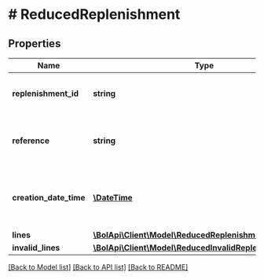 # # ReducedReplenishment

## Properties

Name | Type | Description | Notes
------------ | ------------- | ------------- | -------------
**replenishment_id** | **string** | The unique identifier of the replenishment. |
**reference** | **string** | Custom user defined reference to identify the replenishment. |
**creation_date_time** | [**\DateTime**](\DateTime.md) | The date and time when this replenishment was created. In ISO 8601 format. |
**lines** | [**\BolApi\Client\Model\ReducedReplenishmentLines[]**](ReducedReplenishmentLines.md) |  |
**invalid_lines** | [**\BolApi\Client\Model\ReducedInvalidReplenishmentLine[]**](ReducedInvalidReplenishmentLine.md) |  |

[[Back to Model list]](../../README.md#models) [[Back to API list]](../../README.md#endpoints) [[Back to README]](../../README.md)
